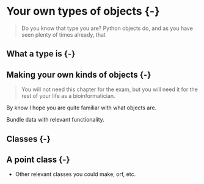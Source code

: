 # Your own types of objects {-}

> Do you know that type you are? Python objects do, and as you have seen plenty of times already, that 

## What a type is {-}

## Making your own kinds of objects {-}

> You will not need this chapter for the exam, but you will need it for the rest of your life as a bioinformatician.

By know I hope you are quite familiar with what objects are. 

Bundle data with relevant functionality.

## Classes {-}

## A point class {-}
- Other relevant classes you could make, orf, etc.

